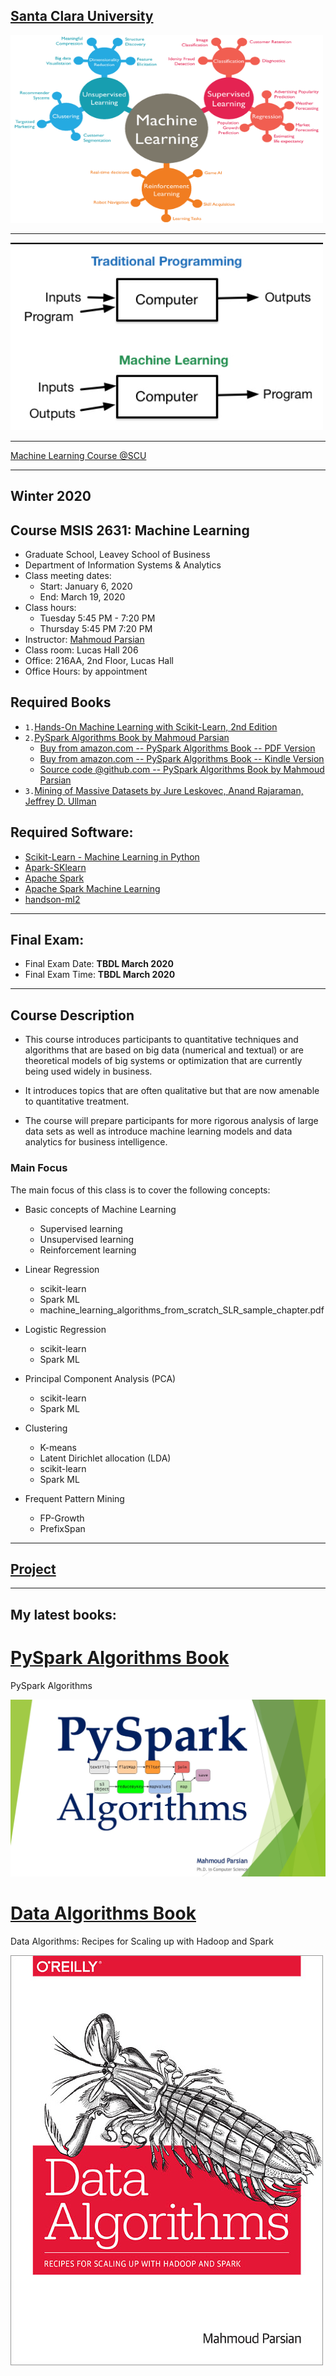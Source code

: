 [Santa Clara University](http://scu.edu/)
-----------------------------------------


<img src="images/machine-learning-words.png" width="500" height="300" alt="Machine Learning">


----------------------------


<img src="images/machine_learning.jpg" width="500" height="300" alt="Machine Learning">

-----------------------------


[Machine Learning Course @SCU](https://www.scu.edu/business/ms-information-systems/curriculum/msis-courses/)


----------------------------

## Winter 2020
## Course MSIS 2631: Machine Learning
* Graduate School, Leavey School of Business
* Department of Information Systems & Analytics
* Class meeting dates: 
	* Start: January 6, 2020
	* End: March 19, 2020
* Class hours:  
	* Tuesday 5:45 PM - 7:20 PM
	* Thursday 5:45 PM 7:20 PM
* Instructor: [Mahmoud Parsian](https://www.scu.edu/business/isa/faculty/parsian/)
* Class room: Lucas Hall 206 
* Office: 216AA, 2nd Floor, Lucas Hall
* Office Hours: by appointment

## Required Books

* `1.`[Hands-On Machine Learning with Scikit-Learn, 2nd Edition](https://www.amazon.com/Hands-Machine-Learning-Scikit-Learn-TensorFlow/dp/1492032646/)
* `2.`[PySpark Algorithms Book by Mahmoud Parsian](https://www.amazon.com/dp/B07X4B2218/ref=sr_1_2)
	* [Buy from amazon.com -- PySpark Algorithms Book -- PDF Version](https://www.amazon.com/PySpark-Algorithms-Mahmoud-Parsian-ebook/dp/B07WQHTVCJ/)
	* [Buy from amazon.com -- PySpark Algorithms Book -- Kindle Version](https://www.amazon.com/PySpark-Algorithms-Version-Mahmoud-Parsian-ebook/dp/B07X4B2218/)
	* [Source code @github.com -- PySpark Algorithms Book by Mahmoud Parsian](https://github.com/mahmoudparsian/pyspark-algorithms)
* `3.`[Mining of Massive Datasets by Jure Leskovec, Anand Rajaraman, Jeffrey D. Ullman](http://infolab.stanford.edu/~ullman/mmds/book.pdf)


## Required Software: 

* [Scikit-Learn - Machine Learning in Python](https://scikit-learn.org/stable/)
* [Apark-SKlearn](https://github.com/databricks/spark-sklearn)
* [Apache Spark](http://spark.apache.org/)
* [Apache Spark Machine Learning](http://spark.apache.org/mllib/)
* [handson-ml2](https://github.com/ageron/handson-ml2)


----------------------------

## Final Exam: 
* Final Exam Date: **TBDL March 2020**
* Final Exam Time: **TBDL March 2020**


----------------------------


## Course Description

* This course introduces participants to quantitative 
  techniques and algorithms that are based on big data 
  (numerical and textual) or are theoretical models of 
  big systems or optimization that are currently being 
  used widely in business. 

* It introduces topics that are often qualitative but 
  that are now amenable to quantitative treatment. 
  
* The course will prepare participants for more rigorous 
  analysis of large data sets as well as introduce machine 
  learning models and data analytics for business intelligence.


### Main Focus

The main focus of this class is to cover the following concepts:

* Basic concepts of Machine Learning
	* Supervised learning
	* Unsupervised learning
	* Reinforcement learning
	
* Linear Regression
	* scikit-learn
	* Spark ML
	* machine_learning_algorithms_from_scratch_SLR_sample_chapter.pdf
	
* Logistic Regression
	* scikit-learn
	* Spark ML
	
* Principal Component Analysis (PCA)
	* scikit-learn
	* Spark ML
	
* Clustering
	* K-means
	* Latent Dirichlet allocation (LDA)
	* scikit-learn
	* Spark ML

* Frequent Pattern Mining
	* FP-Growth
	* PrefixSpan

---------------------------

## [Project](./project/README.md)

---------------------------

## My latest books: 


[PySpark Algorithms Book](https://www.amazon.com/dp/B07X4B2218/ref=sr_1_2)
======================
PySpark Algorithms

[![PySpark Algorithms Book](images/pyspark_algorithms.jpg)](https://www.amazon.com/PySpark-Algorithms-Version-Mahmoud-Parsian-ebook/dp/B07X4B2218/)



[Data Algorithms Book](http://shop.oreilly.com/product/0636920033950.do)
======================
Data Algorithms: Recipes for Scaling up with Hadoop and Spark

[![Data Algorithms Book](images/large-image.jpg)](http://shop.oreilly.com/product/0636920033950.do)

